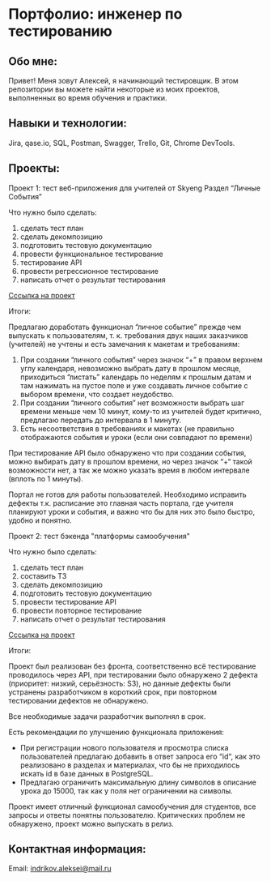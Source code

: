 # Портфолио: инженер по тестированию

## Обо мне:

Привет! Меня зовут Алексей, я начинающий тестировщик.
В этом репозитории вы можете найти некоторые из моих проектов, выполненных во время обучения и практики.

## Навыки и технологии:

Jira, qase.io, SQL, Postman, Swagger, Trello, Git, Chrome DevTools.

## Проекты:

Проект 1: тест веб-приложения для учителей от Skyeng Раздел “Личные События”

Что нужно было сделать:

1. сделать тест план
2. сделать декомпозицию
3. подготовить тестовую документацию
4. провести функциональное тестирование
5. тестирование API
6. провести регрессионное тестирование
7. написать отчет о результат тестирования

[Сссылка на проект](https://raspy-bucket-6c5.notion.site/1-2-151c12d11c43434183aa11bf31eb9a5e?pvs=4)

Итоги:

Предлагаю доработать функционал “личное событие” прежде чем выпускать к пользователям, т. к. требования двух наших заказчиков (учителей) не учтены и есть замечания к макетам и требованиям:

1. При создании “личного события” через значок “+” в правом верхнем углу календаря, невозможно выбрать дату в прошлом месяце, приходиться “листать” календарь по неделям к прошлым датам и там нажимать на пустое поле и уже создавать личное событие с выбором времени, что создает неудобство.
2. При создании “личного события” нет возможности выбрать шаг времени меньше чем 10 минут, кому-то из учителей будет критично, предлагаю передать до интервала в 1 минуту.
3. Есть несоответствия в требованиях и макетах (не правильно отображаются события и уроки (если они совпадают по времени)

При тестирование API было обнаружено что при создании события, можно выбирать дату в прошлом времени, но через значок “+“ такой возможности нет, а так же можно указать время в любом интервале (вплоть по 1 минуты).

Портал не готов для работы пользователей. Необходимо исправить дефекты т.к. расписание это главная часть портала, где учителя планируют уроки и события, и важно что бы для них это было быстро, удобно и понятно.

Проект 2: тест бэкенда "платформы самообучения"

Что нужно было сделать:

1. сделать тест план
2. составить ТЗ
3. сделать декомпозицию
4. подготовить тестовую документацию
5. провести тестирование API
6. провести повторное тестирование
7. написать отчет о результат тестирования

[Сссылка на проект](https://raspy-bucket-6c5.notion.site/dc96e3cc3248499e81b1e28de05c5101?pvs=4)

Итоги:

Проект был реализован без фронта, соответственно всё тестирование проводилось через API, при тестировании было обнаружено 2 дефекта (приоритет: низкий, серьёзность: S3), но данные дефекты были устранены разработчиком в короткий срок, при повторном тестировании дефектов не обнаружено.

Все необходимые задачи разработчик выполнял в срок.

Есть рекомендации по улучшению функционала приложения:

- При регистрации нового пользователя и просмотра списка пользователей предлагаю добавить в ответ запроса его “id“, как это реализовано в разделах и материалах, что бы не приходилось искать id в базе данных в PostgreSQL.
- Предлагаю ограничить максимальную длину символов в описание урока до 15000, так как у поля нет ограничении на символы.

Проект имеет отличный функционал самообучения для студентов, все запросы и ответы понятны пользователю. Критических проблем не обнаружено, проект можно выпускать в релиз.

## Контактная информация:

Email: indrikov.aleksei@mail.ru
